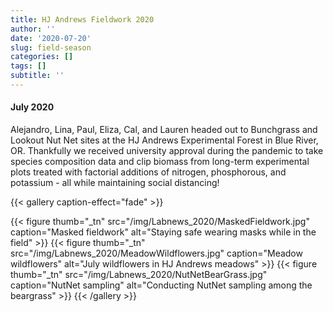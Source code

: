 ```yaml
---
title: HJ Andrews Fieldwork 2020
author: ''
date: '2020-07-20'
slug: field-season
categories: []
tags: []
subtitle: ''
---
```

#### July 2020

Alejandro, Lina, Paul, Eliza, Cal, and Lauren headed out to Bunchgrass and Lookout Nut Net sites at the HJ Andrews Experimental Forest in Blue River, OR. Thankfully we received university approval during the pandemic to take species composition data and clip biomass from long-term experimental plots treated with factorial additions of nitrogen, phosphorous, and potassium - all while maintaining social distancing!

{{< gallery caption-effect="fade" >}}

  {{< figure thumb="_tn" src="/img/Labnews_2020/MaskedFieldwork.jpg" caption="Masked fieldwork" alt="Staying safe wearing masks while in the field" >}}
  {{< figure thumb="_tn" src="/img/Labnews_2020/MeadowWildflowers.jpg" caption="Meadow wildflowers" alt="July wildflowers in HJ Andrews meadows" >}}
    {{< figure thumb="_tn" src="/img/Labnews_2020/NutNetBearGrass.jpg" caption="NutNet sampling" alt="Conducting NutNet sampling among the beargrass" >}}
{{< /gallery >}}



<!--more-->
